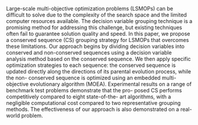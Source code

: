 Large-scale multi-objective optimization problems (LSMOPs) can be difficult to solve due to the complexity of the search space and the limited computer resources available. The decision variable grouping technique is a promising method for addressing this challenge, but existing techniques often fail to guarantee solution quality and speed. In this paper, we propose a conserved sequence (CS) grouping strategy for LSMOPs that overcomes these limitations. Our approach begins by dividing decision variables into conserved and non-conserved sequences using a decision variable analysis method based on the conserved sequence. We then apply specific optimization strategies to each sequence: the conserved sequence is updated directly along the directions of its parental evolution process, while the non- conserved sequence is optimized using an embedded multi- objective evolutionary algorithm (MOEA). Experimental results on a range of benchmark test problems demonstrate that the pro- posed CS performs competitively compared to eight state-of-the- art algorithms, with a negligible computational cost compared to two representative grouping methods. The effectiveness of our approach is also demonstrated on a real-world problem.
